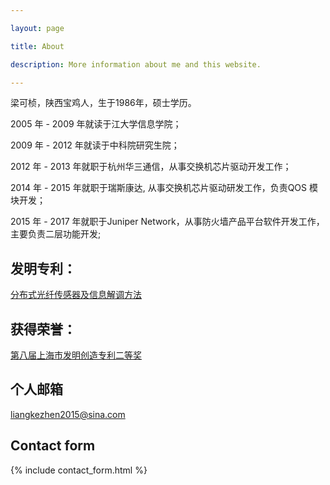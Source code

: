 ```yaml
---

layout: page

title: About

description: More information about me and this website.

---
```



梁可桢，陕西宝鸡人，生于1986年，硕士学历。

2005 年 - 2009 年就读于江大学信息学院；

2009 年 - 2012 年就读于中科院研究生院；

2012 年 - 2013 年就职于杭州华三通信，从事交换机芯片驱动开发工作；

2014 年 - 2015 年就职于瑞斯康达, 从事交换机芯片驱动研发工作，负责QOS 模块开发；

2015 年 - 2017 年就职于Juniper Network，从事防火墙产品平台软件开发工作，主要负责二层功能开发;

## 发明专利：
[分布式光纤传感器及信息解调方法](http://www.soopat.com/Patent/201210099835)

## 获得荣誉：
[第八届上海市发明创造专利二等奖](http://sh.eastday.com/m/20161219/u1ai10172274.html)

## 个人邮箱 

liangkezhen2015@sina.com

## Contact form


{% include contact_form.html %}

 
